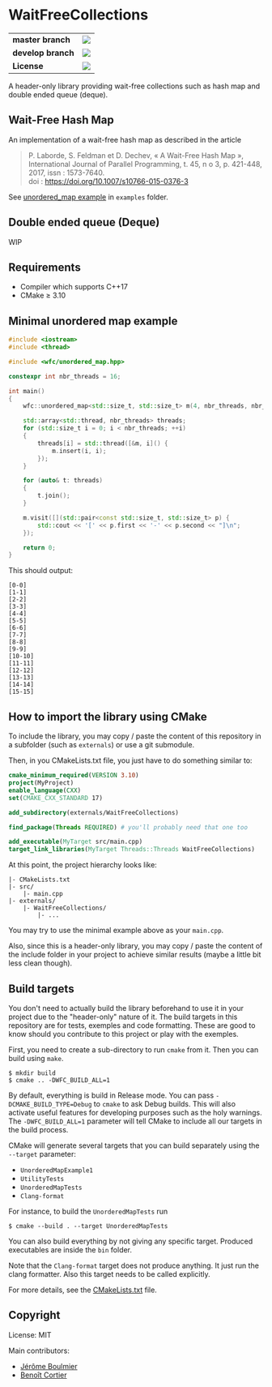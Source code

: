 # WaitFreeCollections

<table>
    <tr>
        <td><strong>master branch</strong></td>
        <td>
            <a href="https://ci.appveyor.com/project/CBenoit/waitfreecollections/branch/master"><img src="https://ci.appveyor.com/api/projects/status/sucn29if5de65t01/branch/master?svg=true"></a>
        </td>
    </tr>
    <tr>
        <td><strong>develop branch</strong></td>
        <td>
            <a href="https://ci.appveyor.com/project/CBenoit/waitfreecollections/branch/develop"><img src="https://ci.appveyor.com/api/projects/status/sucn29if5de65t01/branch/develop?svg=true"></a>
        </td>
    </tr>
    <tr>
        <td><strong>License</strong></td>
        <td>
            <a href="https://opensource.org/licenses/MIT"><img src="https://img.shields.io/badge/License-MIT-yellow.svg"></a>
        </td>
    </tr>
</table>

A header-only library providing wait-free collections such as hash map and double ended queue (deque).

## Wait-Free Hash Map

An implementation of a wait-free hash map as described in the article

> P. Laborde, S. Feldman et D. Dechev, « A Wait-Free Hash Map », <br>
> International Journal of Parallel Programming, t. 45, n o 3, p. 421-448, 2017, issn : 1573-7640. <br>
> doi : https://doi.org/10.1007/s10766-015-0376-3

See [unordered_map example](./examples/unordered_map_example.cpp) in `examples` folder.

## Double ended queue (Deque)

WIP

## Requirements

- Compiler which supports C++17
- CMake ≥ 3.10

## Minimal unordered map example

```cpp
#include <iostream>
#include <thread>

#include <wfc/unordered_map.hpp>

constexpr int nbr_threads = 16;

int main()
{
    wfc::unordered_map<std::size_t, std::size_t> m(4, nbr_threads, nbr_threads);

    std::array<std::thread, nbr_threads> threads;
    for (std::size_t i = 0; i < nbr_threads; ++i)
    {
        threads[i] = std::thread([&m, i]() {
            m.insert(i, i);
        });
    }

    for (auto& t: threads)
    {
        t.join();
    }

    m.visit([](std::pair<const std::size_t, std::size_t> p) {
        std::cout << '[' << p.first << '-' << p.second << "]\n";
    });

    return 0;
}
```

This should output:

```
[0-0]
[1-1]
[2-2]
[3-3]
[4-4]
[5-5]
[6-6]
[7-7]
[8-8]
[9-9]
[10-10]
[11-11]
[12-12]
[13-13]
[14-14]
[15-15]
```

## How to import the library using CMake

To include the library, you may copy / paste the content of this repository in a subfolder (such as `externals`) or use a git submodule.

Then, in you CMakeLists.txt file, you just have to do something similar to:

```cmake
cmake_minimum_required(VERSION 3.10)
project(MyProject)
enable_language(CXX)
set(CMAKE_CXX_STANDARD 17)

add_subdirectory(externals/WaitFreeCollections)

find_package(Threads REQUIRED) # you'll probably need that one too

add_executable(MyTarget src/main.cpp)
target_link_libraries(MyTarget Threads::Threads WaitFreeCollections)
```

At this point, the project hierarchy looks like:

```
|- CMakeLists.txt
|- src/
    |- main.cpp
|- externals/
    |- WaitFreeCollections/
        |- ...
```

You may try to use the minimal example above as your `main.cpp`.

Also, since this is a header-only library, you may copy / paste the content of the include folder in your
project to achieve similar results (maybe a little bit less clean though).

## Build targets

You don't need to actually build the library beforehand to use it in your project due to the "header-only" nature of it.
The build targets in this repository are for tests, exemples and code formatting.
These are good to know should you contribute to this project or play with the exemples.

First, you need to create a sub-directory to run `cmake` from it. Then you can build using `make`.

```
$ mkdir build
$ cmake .. -DWFC_BUILD_ALL=1
```

By default, everything is build in Release mode. You can pass `-DCMAKE_BUILD_TYPE=Debug` to `cmake` to ask Debug builds.
This will also activate useful features for developing purposes such as the holy warnings.
The `-DWFC_BUILD_ALL=1` parameter will tell CMake to include all our targets in the build process.

CMake will generate several targets that you can build separately using the `--target` parameter:

- `UnorderedMapExample1`
- `UtilityTests`
- `UnorderedMapTests`
- `Clang-format`

For instance, to build the `UnorderedMapTests` run 

```
$ cmake --build . --target UnorderedMapTests
```

You can also build everything by not giving any specific target.
Produced executables are inside the `bin` folder.

Note that the `Clang-format` target does not produce anything.
It just run the clang formatter.
Also this target needs to be called explicitly.

For more details, see the [CMakeLists.txt](CMakeLists.txt) file.

## Copyright

License: MIT

Main contributors:

- [Jérôme Boulmier](https://github.com/Lomadriel)
- [Benoît Cortier](https://github.com/CBenoit)
